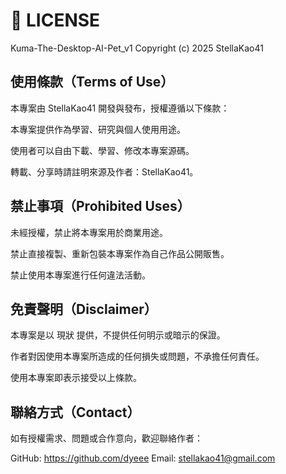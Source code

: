 # 📜 LICENSE
Kuma-The-Desktop-AI-Pet_v1
Copyright (c) 2025 StellaKao41

## 使用條款（Terms of Use）
本專案由 StellaKao41 開發與發布，授權遵循以下條款：

本專案提供作為學習、研究與個人使用用途。

使用者可以自由下載、學習、修改本專案源碼。

轉載、分享時請註明來源及作者：StellaKao41。

## 禁止事項（Prohibited Uses）
未經授權，禁止將本專案用於商業用途。

禁止直接複製、重新包裝本專案作為自己作品公開販售。

禁止使用本專案進行任何違法活動。

## 免責聲明（Disclaimer）
本專案是以 現狀 提供，不提供任何明示或暗示的保證。

作者對因使用本專案所造成的任何損失或問題，不承擔任何責任。

使用本專案即表示接受以上條款。

## 聯絡方式（Contact）
如有授權需求、問題或合作意向，歡迎聯絡作者：

GitHub: https://github.com/dyeee
Email: stellakao41@gmail.com
